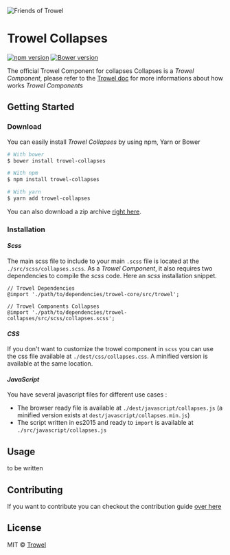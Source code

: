 ![Friends of Trowel](https://raw.githubusercontent.com/Trowel/Trowel/master/media/dist/banners/friendsoftrowel-black-on-transparent.png)

# Trowel Collapses
[![npm version](https://badge.fury.io/js/trowel-Collapses.svg)](https://badge.fury.io/js/trowel)
[![Bower version](https://badge.fury.io/bo/trowel-Collapses.svg)](https://badge.fury.io/bo/trowel-Collapses)

The official Trowel Component for collapses
Collapses is a *Trowel Component*, please refer to the [Trowel doc](https://github.com/Trowel/Trowel/blob/master/doc/1-the-concept.md) for more informations about how works *Trowel Components*

## Getting Started
### Download
You can easily install *Trowel Collapses* by using npm, Yarn or Bower

```bash
# With bower
$ bower install trowel-collapses

# With npm
$ npm install trowel-collapses

# With yarn
$ yarn add trowel-collapses
```

You can also download a zip archive [right here](https://github.com/FriendsOfTrowel/Collapses/archive/master.zip).

### Installation
#### *Scss*
The main scss file to include to your main `.scss` file is located at the `./src/scss/collapses.scss`. As a *Trowel Component*, it also requires two dependencies to compile the *scss* code. Here an *scss* installation snippet.

```
// Trowel Dependencies
@import './path/to/dependencies/trowel-core/src/trowel';

// Trowel Components Collapses
@import './path/to/dependencies/trowel-collapses/src/scss/collapses.scss';
```

#### *CSS*
If you don't want to customize the trowel component in `scss` you can use the css file available at `./dest/css/collapses.css`. A minified version is available at the same location.

#### *JavaScript*
You have several javascript files for different use cases :
* The browser ready file is available at `./dest/javascript/collapses.js` (a minified version exists at `dest/javascript/collapses.min.js`)
* The script written in es2015 and ready to `import` is available at `./src/javascript/collapses.js`




## Usage
to be written

## Contributing
If you want to contribute you can checkout the contribution guide [over here](CONTRIBUTING.md)

## License
MIT © [Trowel](trowel.github.io)
